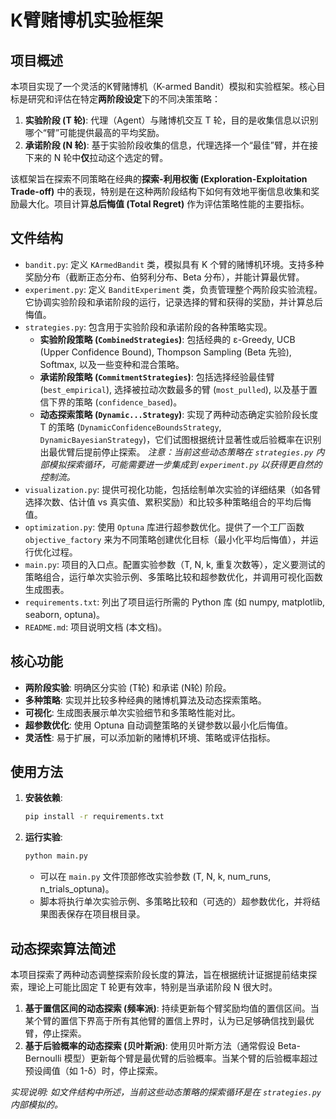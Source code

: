 # K臂赌博机实验框架

## 项目概述

本项目实现了一个灵活的K臂赌博机（K-armed Bandit）模拟和实验框架。核心目标是研究和评估在特定**两阶段设定**下的不同决策策略：

1. **实验阶段 (T 轮)**: 代理（Agent）与赌博机交互 T 轮，目的是收集信息以识别哪个“臂”可能提供最高的平均奖励。
2. **承诺阶段 (N 轮)**: 基于实验阶段收集的信息，代理选择一个“最佳”臂，并在接下来的 N 轮中**仅**拉动这个选定的臂。

该框架旨在探索不同策略在经典的**探索-利用权衡 (Exploration-Exploitation Trade-off)** 中的表现，特别是在这种两阶段结构下如何有效地平衡信息收集和奖励最大化。项目计算**总后悔值 (Total Regret)** 作为评估策略性能的主要指标。

## 文件结构

- `bandit.py`: 定义 `KArmedBandit` 类，模拟具有 K 个臂的赌博机环境。支持多种奖励分布（截断正态分布、伯努利分布、Beta 分布），并能计算最优臂。
- `experiment.py`: 定义 `BanditExperiment` 类，负责管理整个两阶段实验流程。它协调实验阶段和承诺阶段的运行，记录选择的臂和获得的奖励，并计算总后悔值。
- `strategies.py`: 包含用于实验阶段和承诺阶段的各种策略实现。
  - **实验阶段策略 (`CombinedStrategies`)**: 包括经典的 ε-Greedy, UCB (Upper Confidence Bound), Thompson Sampling (Beta 先验), Softmax, 以及一些变种和混合策略。
  - **承诺阶段策略 (`CommitmentStrategies`)**: 包括选择经验最佳臂 (`best_empirical`), 选择被拉动次数最多的臂 (`most_pulled`), 以及基于置信下界的策略 (`confidence_based`)。
  - **动态探索策略 (`Dynamic...Strategy`)**: 实现了两种动态确定实验阶段长度 T 的策略 (`DynamicConfidenceBoundsStrategy`, `DynamicBayesianStrategy`)，它们试图根据统计显著性或后验概率在识别出最优臂后提前停止探索。 *注意：当前这些动态策略在 `strategies.py` 内部模拟探索循环，可能需要进一步集成到 `experiment.py` 以获得更自然的控制流。*
- `visualization.py`: 提供可视化功能，包括绘制单次实验的详细结果（如各臂选择次数、估计值 vs 真实值、累积奖励）和比较多种策略组合的平均后悔值。
- `optimization.py`: 使用 `Optuna` 库进行超参数优化。提供了一个工厂函数 `objective_factory` 来为不同策略创建优化目标（最小化平均后悔值），并运行优化过程。
- `main.py`: 项目的入口点。配置实验参数（T, N, k, 重复次数等），定义要测试的策略组合，运行单次实验示例、多策略比较和超参数优化，并调用可视化函数生成图表。
- `requirements.txt`: 列出了项目运行所需的 Python 库 (如 numpy, matplotlib, seaborn, optuna)。
- `README.md`: 项目说明文档 (本文档)。

## 核心功能

- **两阶段实验**: 明确区分实验 (T轮) 和承诺 (N轮) 阶段。
- **多种策略**: 实现并比较多种经典的赌博机算法及动态探索策略。
- **可视化**: 生成图表展示单次实验细节和多策略性能对比。
- **超参数优化**: 使用 Optuna 自动调整策略的关键参数以最小化后悔值。
- **灵活性**: 易于扩展，可以添加新的赌博机环境、策略或评估指标。

## 使用方法

1. **安装依赖**:

    ```bash
    pip install -r requirements.txt
    ```

2. **运行实验**:

    ```bash
    python main.py
    ```

    - 可以在 `main.py` 文件顶部修改实验参数 (T, N, k, num_runs, n_trials_optuna)。
    - 脚本将执行单次实验示例、多策略比较和（可选的）超参数优化，并将结果图表保存在项目根目录。

## 动态探索算法简述

本项目探索了两种动态调整探索阶段长度的算法，旨在根据统计证据提前结束探索，理论上可能比固定 T 轮更有效率，特别是当承诺阶段 N 很大时。

1. **基于置信区间的动态探索 (频率派)**: 持续更新每个臂奖励均值的置信区间。当某个臂的置信下界高于所有其他臂的置信上界时，认为已足够确信找到最优臂，停止探索。
2. **基于后验概率的动态探索 (贝叶斯派)**: 使用贝叶斯方法（通常假设 Beta-Bernoulli 模型）更新每个臂是最优臂的后验概率。当某个臂的后验概率超过预设阈值（如 1-δ）时，停止探索。

*实现说明: 如文件结构中所述，当前这些动态策略的探索循环是在 `strategies.py` 内部模拟的。*